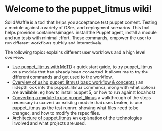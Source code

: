 # Welcome to the puppet_litmus wiki!

Solid Waffle is a tool that helps you acceptance test puppet content. Testing a module against a variety of OSes, and deployment scenarios. This tool helps provision containers/images, install the Puppet agent, install a module and run tests with minimal effort. These commands, empower the user to run different workflows quickly and interactively.

The following topics explains different user workflows and a high level overview. 

* [Use puppet_litmus with MoTD](https://github.com/puppetlabs/puppet_litmus/wiki/Use-puppet_litmus-with-MoTD) a quick start guide, to try puppet_litmus on a module that has already been converted. It allows me to try the different commands and get used to the workflow.
* [Overview of using puppet_litmus( basic workflow  & concepts )](https://github.com/puppetlabs/puppet_litmus/wiki/Overview-of-puppet_litmus) an indepth look into the puppet_litmus commands, along with what options are available. eg how to install puppet 5, or how to run against localhost
* [Converting a module to use puppet_litmus](https://github.com/puppetlabs/puppet_litmus/wiki/Converting-a-module-to-use-puppet_litmus) a walkthrough of the steps necessary to convert an existing module that uses beaker, to use puppet_litmus as the test runner. showing what files need to be changed, and how to modify the rspec files.
* [Architecture of puppet_litmus](https://github.com/puppetlabs/puppet_litmus/wiki/Architecture-of-puppet_litmus) An explanation of the technologies involved and what projects are used.